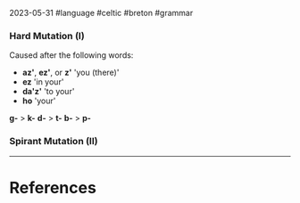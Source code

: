 2023-05-31
#language #celtic #breton #grammar

### Hard Mutation (I)
Caused after the following words:
- **az'**, **ez'**, or **z'** 'you (there)'
- **ez** 'in your'
- **da'z'** 'to your'
- **ho** 'your'

**g-** > **k-**
**d-** > **t-**
**b-** > **p-**

### Spirant Mutation (II)



---
# References
